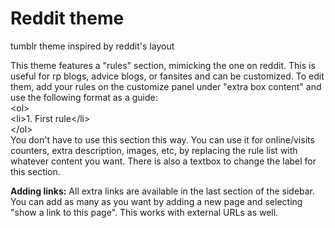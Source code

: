 # Reddit theme
tumblr theme inspired by reddit's layout

This theme features a "rules" section, mimicking the one on reddit. This is useful for rp blogs, advice blogs, or fansites and can be customized.
To edit them, add your rules on the customize panel under "extra box content" and use the following format as a guide:<br>
&lt;ol&gt; <br>
&lt;li&gt;1.  First rule&lt;/li&gt; <br>
&lt;/ol&gt; <br>
You don't have to use this section this way. You can use it for online/visits counters, extra description, images, etc, by replacing the rule list with whatever content you want.
There is also a textbox to change the label for this section. 

<b>Adding links:</b>
All extra links are available in the last section of the sidebar. You can add as many as you want by adding a new page and selecting "show a link to this page". This works with external URLs as well. 

